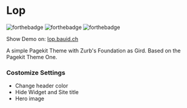 # Lop
![forthebadge](http://forthebadge.com/images/badges/built-with-love.svg)
![forthebadge](http://forthebadge.com/images/badges/uses-html.svg)
![forthebadge](http://forthebadge.com/images/badges/uses-css.svg)

Show Demo on: [lop.bauid.ch](http://lop.bauid.ch)

A simple Pagekit Theme with Zurb's Foundation as Gird.
Based on the Pagekit Theme One.

### Costomize Settings
- Change header color
- Hide Widget and Site title
- Hero image

